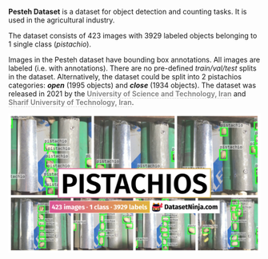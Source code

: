 **Pesteh Dataset** is a dataset for object detection and counting tasks. It is used in the agricultural industry. 

The dataset consists of 423 images with 3929 labeled objects belonging to 1 single class (*pistachio*).

Images in the Pesteh dataset have bounding box annotations. All images are labeled (i.e. with annotations). There are no pre-defined <i>train/val/test</i> splits in the dataset. Alternatively, the dataset could be split into 2 pistachios categories: ***open*** (1995 objects) and ***close*** (1934 objects). The dataset was released in 2021 by the <span style="font-weight: 600; color: grey; border-bottom: 1px dashed #d3d3d3;">University of Science and Technology, Iran</span> and <span style="font-weight: 600; color: grey; border-bottom: 1px dashed #d3d3d3;">Sharif University of Technology, Iran</span>.

<img src="https://github.com/dataset-ninja/pistachios/raw/main/visualizations/poster.png">
